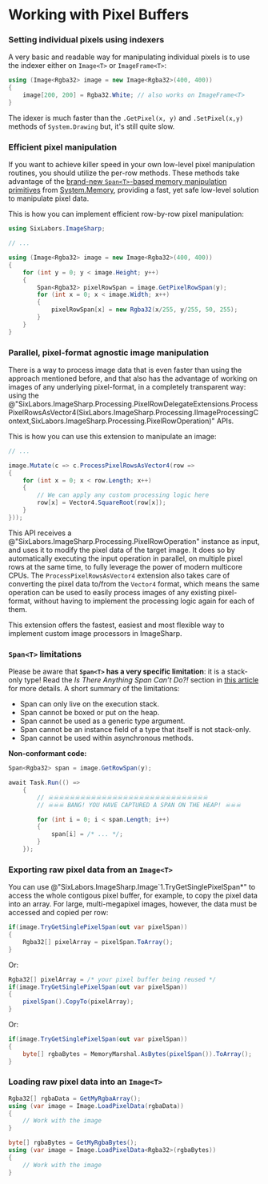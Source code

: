 # Working with Pixel Buffers

### Setting individual pixels using indexers
A very basic and readable way for manipulating individual pixels is to use the indexer either on `Image<T>` or `ImageFrame<T>`:
```C#
using (Image<Rgba32> image = new Image<Rgba32>(400, 400))
{
    image[200, 200] = Rgba32.White; // also works on ImageFrame<T>
}
```

The idexer is much faster than the `.GetPixel(x, y)` and `.SetPixel(x,y)` methods of `System.Drawing` but, it's still quite slow.

### Efficient pixel manipulation
If you want to achieve killer speed in your own low-level pixel manipulation routines, you should utilize the per-row methods. These methods take advantage of the [brand-new `Span<T>`-based memory manipulation primitives](https://www.codemag.com/Article/1807051/Introducing-.NET-Core-2.1-Flagship-Types-Span-T-and-Memory-T) from [System.Memory](https://www.nuget.org/packages/System.Memory/), providing a fast, yet safe low-level solution to manipulate pixel data.

This is how you can implement efficient row-by-row pixel manipulation:

```C#
using SixLabors.ImageSharp;

// ...

using (Image<Rgba32> image = new Image<Rgba32>(400, 400))
{
    for (int y = 0; y < image.Height; y++)
	{
		Span<Rgba32> pixelRowSpan = image.GetPixelRowSpan(y);
		for (int x = 0; x < image.Width; x++)
		{
			pixelRowSpan[x] = new Rgba32(x/255, y/255, 50, 255);
		}
	}
}
```

### Parallel, pixel-format agnostic image manipulation
There is a way to process image data that is even faster than using the approach mentioned before, and that also has the advantage of working on images of any underlying pixel-format, in a completely transparent way: using the @"SixLabors.ImageSharp.Processing.PixelRowDelegateExtensions.ProcessPixelRowsAsVector4(SixLabors.ImageSharp.Processing.IImageProcessingContext,SixLabors.ImageSharp.Processing.PixelRowOperation)" APIs.

This is how you can use this extension to manipulate an image:

```C#
// ...

image.Mutate(c => c.ProcessPixelRowsAsVector4(row =>
{
    for (int x = 0; x < row.Length; x++)
    {
        // We can apply any custom processing logic here
        row[x] = Vector4.SquareRoot(row[x]);
    }
}));
```

This API receives a @"SixLabors.ImageSharp.Processing.PixelRowOperation" instance as input, and uses it to modify the pixel data of the target image. It does so by automatically executing the input operation in parallel, on multiple pixel rows at the same time, to fully leverage the power of modern multicore CPUs. The `ProcessPixelRowsAsVector4` extension also takes care of converting the pixel data to/from the `Vector4` format, which means the same operation can be used to easily process images of any existing pixel-format, without having to implement the processing logic again for each of them.

This extension offers the fastest, easiest and most flexible way to implement custom image processors in ImageSharp.

### `Span<T>` limitations
Please be aware that **`Span<T>` has a very specific limitation**: it is a stack-only type! Read the *Is There Anything Span Can’t Do?!* section in [this article](https://www.codemag.com/Article/1807051/Introducing-.NET-Core-2.1-Flagship-Types-Span-T-and-Memory-T) for more details.
A short summary of the limitations:
- Span can only live on the execution stack.
- Span cannot be boxed or put on the heap.
- Span cannot be used as a generic type argument.
- Span cannot be an instance field of a type that itself is not stack-only.
- Span cannot be used within asynchronous methods.

**Non-conformant code:**
```C#
Span<Rgba32> span = image.GetRowSpan(y);

await Task.Run(() =>
	{   
		// ☠☠☠☠☠☠☠☠☠☠☠☠☠☠☠☠☠☠☠☠☠☠☠☠☠☠☠☠☠☠
		// ☠☠☠ BANG! YOU HAVE CAPTURED A SPAN ON THE HEAP! ☠☠☠

		for (int i = 0; i < span.Length; i++)
		{
			span[i] = /* ... */;
		}
	});
```

### Exporting raw pixel data from an `Image<T>`
You can use @"SixLabors.ImageSharp.Image`1.TryGetSinglePixelSpan*" to access the whole contigous pixel buffer, for example, to copy the pixel data into an array. For large, multi-megapixel images, however, the data must be accessed and copied per row:
```C#
if(image.TryGetSinglePixelSpan(out var pixelSpan))
{
    Rgba32[] pixelArray = pixelSpan.ToArray();
}
```

Or:
```C#
Rgba32[] pixelArray = /* your pixel buffer being reused */
if(image.TryGetSinglePixelSpan(out var pixelSpan))
{
    pixelSpan().CopyTo(pixelArray);
}
```

Or:
```C#
if(image.TryGetSinglePixelSpan(out var pixelSpan))
{
    byte[] rgbaBytes = MemoryMarshal.AsBytes(pixelSpan()).ToArray();
}
```

### Loading raw pixel data into an `Image<T>`

```C#
Rgba32[] rgbaData = GetMyRgbaArray();
using (var image = Image.LoadPixelData(rgbaData))
{
	// Work with the image
}
```

```C#
byte[] rgbaBytes = GetMyRgbaBytes();
using (var image = Image.LoadPixelData<Rgba32>(rgbaBytes))
{
	// Work with the image
}
```

